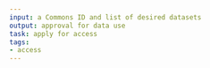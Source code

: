 ```yaml
---
input: a Commons ID and list of desired datasets
output: approval for data use
task: apply for access
tags:
- access
---
```

